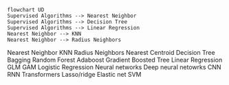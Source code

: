 ```mermaid
flowchart UD
Supervised Algorithms --> Nearest Neighbor
Supervised Algorithms --> Decision Tree
Supervised Algorithms --> Linear Regression
Nearest Neighbor --> KNN
Nearest Neighbor --> Radius Neighbors
```
  Nearest Neighbor
    KNN
    Radius Neighbors
    Nearest Centroid
  Decision Tree
    Bagging
    Random Forest
    Adaboost
    Gradient Boosted Tree
  Linear Regression
    GLM
      GAM
      Logistic Regression
        Neural networks
          Deep neural netowrks
            CNN
            RNN
            Transformers
    Lasso/ridge
    Elastic net
    SVM
    
